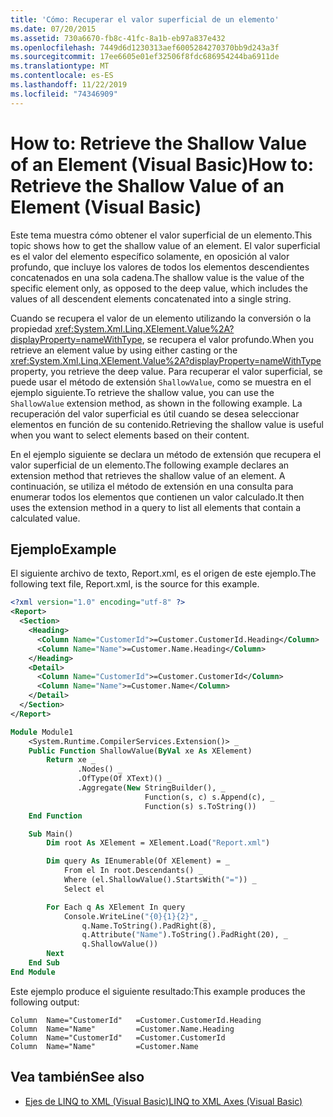 ```yaml
---
title: 'Cómo: Recuperar el valor superficial de un elemento'
ms.date: 07/20/2015
ms.assetid: 730a6670-fb8c-41fc-8a1b-eb97a837e432
ms.openlocfilehash: 7449d6d1230313aef6005284270370bb9d243a3f
ms.sourcegitcommit: 17ee6605e01ef32506f8fdc686954244ba6911de
ms.translationtype: MT
ms.contentlocale: es-ES
ms.lasthandoff: 11/22/2019
ms.locfileid: "74346909"
---
```

# <a name="how-to-retrieve-the-shallow-value-of-an-element-visual-basic"></a><span data-ttu-id="cd39e-102">How to: Retrieve the Shallow Value of an Element (Visual Basic)</span><span class="sxs-lookup"><span data-stu-id="cd39e-102">How to: Retrieve the Shallow Value of an Element (Visual Basic)</span></span>

<span data-ttu-id="cd39e-103">Este tema muestra cómo obtener el valor superficial de un elemento.</span><span class="sxs-lookup"><span data-stu-id="cd39e-103">This topic shows how to get the shallow value of an element.</span></span> <span data-ttu-id="cd39e-104">El valor superficial es el valor del elemento específico solamente, en oposición al valor profundo, que incluye los valores de todos los elementos descendientes concatenados en una sola cadena.</span><span class="sxs-lookup"><span data-stu-id="cd39e-104">The shallow value is the value of the specific element only, as opposed to the deep value, which includes the values of all descendent elements concatenated into a single string.</span></span>

<span data-ttu-id="cd39e-105">Cuando se recupera el valor de un elemento utilizando la conversión o la propiedad <xref:System.Xml.Linq.XElement.Value%2A?displayProperty=nameWithType>, se recupera el valor profundo.</span><span class="sxs-lookup"><span data-stu-id="cd39e-105">When you retrieve an element value by using either casting or the <xref:System.Xml.Linq.XElement.Value%2A?displayProperty=nameWithType> property, you retrieve the deep value.</span></span> <span data-ttu-id="cd39e-106">Para recuperar el valor superficial, se puede usar el método de extensión `ShallowValue`, como se muestra en el ejemplo siguiente.</span><span class="sxs-lookup"><span data-stu-id="cd39e-106">To retrieve the shallow value, you can use the `ShallowValue` extension method, as shown in the following example.</span></span> <span data-ttu-id="cd39e-107">La recuperación del valor superficial es útil cuando se desea seleccionar elementos en función de su contenido.</span><span class="sxs-lookup"><span data-stu-id="cd39e-107">Retrieving the shallow value is useful when you want to select elements based on their content.</span></span>

<span data-ttu-id="cd39e-108">En el ejemplo siguiente se declara un método de extensión que recupera el valor superficial de un elemento.</span><span class="sxs-lookup"><span data-stu-id="cd39e-108">The following example declares an extension method that retrieves the shallow value of an element.</span></span> <span data-ttu-id="cd39e-109">A continuación, se utiliza el método de extensión en una consulta para enumerar todos los elementos que contienen un valor calculado.</span><span class="sxs-lookup"><span data-stu-id="cd39e-109">It then uses the extension method in a query to list all elements that contain a calculated value.</span></span>

## <a name="example"></a><span data-ttu-id="cd39e-110">Ejemplo</span><span class="sxs-lookup"><span data-stu-id="cd39e-110">Example</span></span>

<span data-ttu-id="cd39e-111">El siguiente archivo de texto, Report.xml, es el origen de este ejemplo.</span><span class="sxs-lookup"><span data-stu-id="cd39e-111">The following text file, Report.xml, is the source for this example.</span></span>

```xml
<?xml version="1.0" encoding="utf-8" ?>
<Report>
  <Section>
    <Heading>
      <Column Name="CustomerId">=Customer.CustomerId.Heading</Column>
      <Column Name="Name">=Customer.Name.Heading</Column>
    </Heading>
    <Detail>
      <Column Name="CustomerId">=Customer.CustomerId</Column>
      <Column Name="Name">=Customer.Name</Column>
    </Detail>
  </Section>
</Report>
```

```vb
Module Module1
    <System.Runtime.CompilerServices.Extension()> _
    Public Function ShallowValue(ByVal xe As XElement)
        Return xe _
               .Nodes() _
               .OfType(Of XText)() _
               .Aggregate(New StringBuilder(), _
                              Function(s, c) s.Append(c), _
                              Function(s) s.ToString())
    End Function

    Sub Main()
        Dim root As XElement = XElement.Load("Report.xml")

        Dim query As IEnumerable(Of XElement) = _
            From el In root.Descendants() _
            Where (el.ShallowValue().StartsWith("=")) _
            Select el

        For Each q As XElement In query
            Console.WriteLine("{0}{1}{2}", _
                q.Name.ToString().PadRight(8), _
                q.Attribute("Name").ToString().PadRight(20), _
                q.ShallowValue())
        Next
    End Sub
End Module
```

<span data-ttu-id="cd39e-112">Este ejemplo produce el siguiente resultado:</span><span class="sxs-lookup"><span data-stu-id="cd39e-112">This example produces the following output:</span></span>

```console
Column  Name="CustomerId"   =Customer.CustomerId.Heading
Column  Name="Name"         =Customer.Name.Heading
Column  Name="CustomerId"   =Customer.CustomerId
Column  Name="Name"         =Customer.Name
```

## <a name="see-also"></a><span data-ttu-id="cd39e-113">Vea también</span><span class="sxs-lookup"><span data-stu-id="cd39e-113">See also</span></span>

- [<span data-ttu-id="cd39e-114">Ejes de LINQ to XML (Visual Basic)</span><span class="sxs-lookup"><span data-stu-id="cd39e-114">LINQ to XML Axes (Visual Basic)</span></span>](../../../../visual-basic/programming-guide/concepts/linq/linq-to-xml-axes.md)
